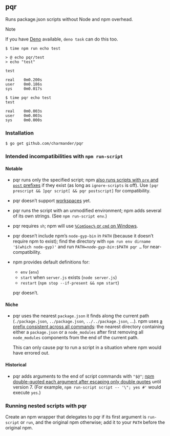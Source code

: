 ## pqr

Runs package.json scripts without Node and npm overhead.

> [!NOTE]
> If you have [Deno][] available, `deno task` can do this too.

```shellsession
$ time npm run echo test

> @ echo pqr/test
> echo "test"

test

real    0m0.200s
user    0m0.186s
sys     0m0.017s

$ time pqr echo test
test

real    0m0.003s
user    0m0.003s
sys     0m0.000s
```


### Installation

```shellsession
$ go get github.com/charmander/pqr
```


### Intended incompatibilities with `npm run-script`

#### Notable

- pqr runs only the specified script; npm [also runs scripts with `pre` and `post` prefixes][npm-pre-post] if they exist (as long as `ignore-scripts` is off). Use `[pqr prescript && ]pqr script[ && pqr postscript]` for compatibility.

- pqr doesn’t support [workspaces][npm-workspaces] yet.

- pqr runs the script with an unmodified environment; npm adds several of its own strings. (See `npm run-script env`.)

- pqr requires `sh`; npm will use [`%ComSpec%` or `cmd` on Windows][npm-windows].

- pqr doesn’t include npm’s `node-gyp-bin` in `PATH` (because it doesn’t require npm to exist); find the directory with `npm run env dirname '$(which node-gyp)'` and run <code>PATH=<i>node-gyp-bin</i>:$PATH pqr …</code> for near-compatibility.

- npm provides default definitions for:

    - `env` (`env`)
    - `start` when `server.js` exists (`node server.js`)
    - `restart` (`npm stop --if-present && npm start`)

    pqr doesn’t.

#### Niche

- pqr uses the nearest `package.json` it finds along the current path (`./package.json`, `../package.json`, `../../package.json`, …). npm uses [a prefix consistent across all commands][npm-prefix]: the nearest directory containing either a `package.json` or a `node_modules` after first removing all `node_modules` components from the end of the current path.

    This can only cause pqr to run a script in a situation where npm would have errored out.

#### Historical

- pqr adds arguments to the end of script commands with `"$@"`; [npm double-quoted each argument after escaping only double quotes][npm-quoting] until version 7. (For example, `npm run-script script -- '\"; yes #'` would execute `yes`.)


### Running nested scripts with pqr

Create an npm wrapper that delegates to pqr if its first argument is `run-script` or `run`, and the original npm otherwise; add it to your `PATH` before the original npm.


  [Deno]: https://deno.com/
  [npm-pre-post]: https://github.com/npm/npm/blob/d081cc6c8d73f2aa698aab36605377c95e916224/lib/run-script.js#L158
  [npm-prefix]: https://github.com/npm/npm/blob/d081cc6c8d73f2aa698aab36605377c95e916224/lib/config/find-prefix.js
  [npm-quoting]: https://github.com/npm/cli/blob/1314dc07e8163099c993d5b0ec775bfef3bd80e0/lib/run-script.js#L182
  [npm-windows]: https://github.com/npm/npm/blob/d081cc6c8d73f2aa698aab36605377c95e916224/lib/utils/lifecycle.js#L237
  [npm-workspaces]: https://docs.npmjs.com/cli/v11/using-npm/workspaces
